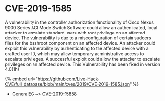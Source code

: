 # CVE-2019-1585

A vulnerability in the controller authorization functionality of Cisco Nexus 9000 Series ACI Mode Switch Software could allow an authenticated, local attacker to escalate standard users with root privilege on an affected device. The vulnerability is due to a misconfiguration of certain sudoers files for the bashroot component on an affected device. An attacker could exploit this vulnerability by authenticating to the affected device with a crafted user ID, which may allow temporary administrative access to escalate privileges. A successful exploit could allow the attacker to escalate privileges on an affected device. This Vulnerability has been fixed in version 4.0(1h)

{% embed url="https://github.com/Live-Hack-CVE/full_database/blob/main/cves/2019/CVE-2019-1585.json" %}


* GeneralEG ~> [CVE-2019-15858](https://zeste.alice-snow.ru/2019/database/cve-2019-1585/cve-2019-15858-generaleg)